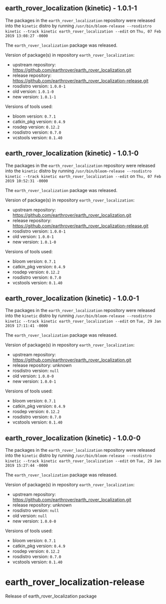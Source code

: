 ## earth_rover_localization (kinetic) - 1.0.1-1

The packages in the `earth_rover_localization` repository were released into the `kinetic` distro by running `/usr/bin/bloom-release --rosdistro kinetic --track kinetic earth_rover_localization --edit` on `Thu, 07 Feb 2019 13:08:27 -0000`

The `earth_rover_localization` package was released.

Version of package(s) in repository `earth_rover_localization`:

- upstream repository: https://github.com/earthrover/earth_rover_localization.git
- release repository: https://github.com/earthrover/earth_rover_localization-release.git
- rosdistro version: `1.0.0-1`
- old version: `1.0.1-0`
- new version: `1.0.1-1`

Versions of tools used:

- bloom version: `0.7.1`
- catkin_pkg version: `0.4.9`
- rosdep version: `0.12.2`
- rosdistro version: `0.7.0`
- vcstools version: `0.1.40`


## earth_rover_localization (kinetic) - 1.0.1-0

The packages in the `earth_rover_localization` repository were released into the `kinetic` distro by running `/usr/bin/bloom-release --rosdistro kinetic --track kinetic earth_rover_localization --edit` on `Thu, 07 Feb 2019 10:52:31 -0000`

The `earth_rover_localization` package was released.

Version of package(s) in repository `earth_rover_localization`:

- upstream repository: https://github.com/earthrover/earth_rover_localization.git
- release repository: https://github.com/earthrover/earth_rover_localization-release.git
- rosdistro version: `1.0.0-1`
- old version: `1.0.0-1`
- new version: `1.0.1-0`

Versions of tools used:

- bloom version: `0.7.1`
- catkin_pkg version: `0.4.9`
- rosdep version: `0.12.2`
- rosdistro version: `0.7.0`
- vcstools version: `0.1.40`


## earth_rover_localization (kinetic) - 1.0.0-1

The packages in the `earth_rover_localization` repository were released into the `kinetic` distro by running `/usr/bin/bloom-release --rosdistro kinetic --track kinetic earth_rover_localization --edit` on `Tue, 29 Jan 2019 17:11:41 -0000`

The `earth_rover_localization` package was released.

Version of package(s) in repository `earth_rover_localization`:

- upstream repository: https://github.com/earthrover/earth_rover_localization.git
- release repository: unknown
- rosdistro version: `null`
- old version: `1.0.0-0`
- new version: `1.0.0-1`

Versions of tools used:

- bloom version: `0.7.1`
- catkin_pkg version: `0.4.9`
- rosdep version: `0.12.2`
- rosdistro version: `0.7.0`
- vcstools version: `0.1.40`


## earth_rover_localization (kinetic) - 1.0.0-0

The packages in the `earth_rover_localization` repository were released into the `kinetic` distro by running `/usr/bin/bloom-release --rosdistro kinetic --track kinetic earth_rover_localization --edit` on `Tue, 29 Jan 2019 15:27:44 -0000`

The `earth_rover_localization` package was released.

Version of package(s) in repository `earth_rover_localization`:

- upstream repository: https://github.com/earthrover/earth_rover_localization.git
- release repository: unknown
- rosdistro version: `null`
- old version: `null`
- new version: `1.0.0-0`

Versions of tools used:

- bloom version: `0.7.1`
- catkin_pkg version: `0.4.9`
- rosdep version: `0.12.2`
- rosdistro version: `0.7.0`
- vcstools version: `0.1.40`


# earth_rover_localization-release
Release of earth_rover_localization package
